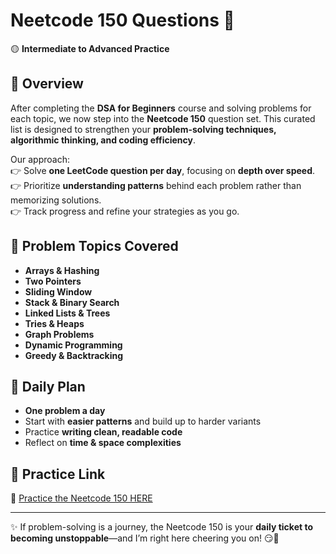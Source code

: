 # Neetcode 150 Questions 🚀

🟡 **Intermediate to Advanced Practice**

## 📌 Overview

After completing the **DSA for Beginners** course and solving problems for each topic, we now step into the **Neetcode 150** question set. This curated list is designed to strengthen your **problem-solving techniques, algorithmic thinking, and coding efficiency**.

Our approach:  
👉 Solve **one LeetCode question per day**, focusing on **depth over speed**.  
👉 Prioritize **understanding patterns** behind each problem rather than memorizing solutions.  
👉 Track progress and refine your strategies as you go.

## 📂 Problem Topics Covered

- **Arrays & Hashing**
- **Two Pointers**
- **Sliding Window**
- **Stack & Binary Search**
- **Linked Lists & Trees**
- **Tries & Heaps**
- **Graph Problems**
- **Dynamic Programming**
- **Greedy & Backtracking**

## 📆 Daily Plan

- **One problem a day**
- Start with **easier patterns** and build up to harder variants
- Practice **writing clean, readable code**
- Reflect on **time & space complexities**

## 🔗 Practice Link

🔗 [Practice the Neetcode 150 HERE](https://neetcode.io/practice)

---

✨ If problem-solving is a journey, the Neetcode 150 is your **daily ticket to becoming unstoppable**—and I’m right here cheering you on! 😏💖
